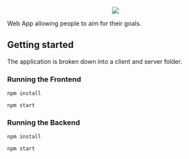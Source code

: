 <p align="center">
  <img src="https://i.ibb.co/nRQTvt1/aim.png" style= {{ maxWidth: `300px` }}>
</p>

Web App allowing people to aim for their goals.

## Getting started

The application is broken down into a client and server folder.

### Running the Frontend

`npm install`

`npm start`

### Running the Backend

`npm install`

`npm start`
